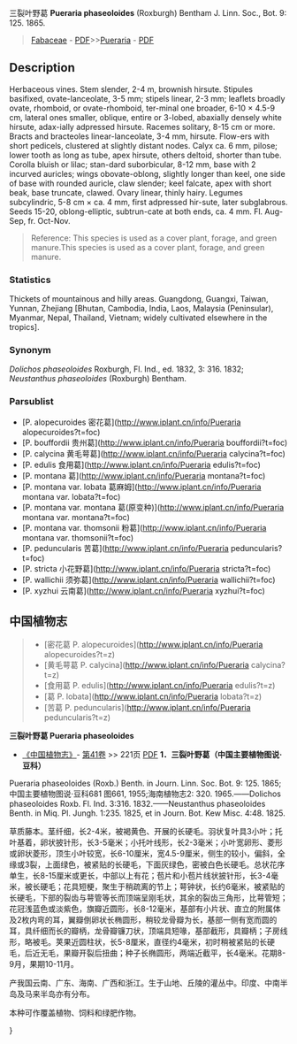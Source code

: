 三裂叶野葛 **Pueraria phaseoloides** (Roxburgh) Bentham J. Linn. Soc., Bot. 9: 125. 1865.

> [Fabaceae](http://www.iplant.cn/info/Fabaceae?t=foc) - [PDF](http://www.iplant.cn/foc/pdf/Fabaceae.pdf)>>[Pueraria](http://www.iplant.cn/info/Pueraria?t=foc) - [PDF](http://www.iplant.cn/foc/pdf/Pueraria.pdf)

## Description

Herbaceous vines. Stem slender, 2-4 m, brownish hirsute. Stipules basifixed, ovate-lanceolate, 3-5 mm; stipels linear, 2-3 mm; leaflets broadly ovate, rhomboid, or ovate-rhomboid, ter-minal one broader, 6-10 × 4.5-9 cm, lateral ones smaller, oblique, entire or 3-lobed, abaxially densely white hirsute, adax-ially adpressed hirsute. Racemes solitary, 8-15 cm or more. Bracts and bracteoles linear-lanceolate, 3-4 mm, hirsute. Flow-ers with short pedicels, clustered at slightly distant nodes. Calyx ca. 6 mm, pilose; lower tooth as long as tube, apex hirsute, others deltoid, shorter than tube. Corolla bluish or lilac; stan-dard suborbicular, 8-12 mm, base with 2 incurved auricles; wings obovate-oblong, slightly longer than keel, one side of base with rounded auricle, claw slender; keel falcate, apex with short beak, base truncate, clawed. Ovary linear, thinly hairy. Legumes subcylindric, 5-8 cm × ca. 4 mm, first adpressed hir-sute, later subglabrous. Seeds 15-20, oblong-elliptic, subtrun-cate at both ends, ca. 4 mm. Fl. Aug-Sep, fr. Oct-Nov.


> Reference: 
> This species is used as a cover plant, forage, and green manure.This species is used as a cover plant, forage, and green manure.

### Statistics
Thickets of mountainous and hilly areas. Guangdong, Guangxi, Taiwan, Yunnan, Zhejiang [Bhutan, Cambodia, India, Laos, Malaysia (Peninsular), Myanmar, Nepal, Thailand, Vietnam; widely cultivated elsewhere in the tropics].

### Synonym
*Dolichos phaseoloides* Roxburgh, Fl. Ind., ed. 1832, 3: 316. 1832; *Neustanthus phaseoloides* (Roxburgh) Bentham.

### Parsublist

* [P.  alopecuroides  密花葛](http://www.iplant.cn/info/Pueraria alopecuroides?t=foc)
* [P.  bouffordii  贵州葛](http://www.iplant.cn/info/Pueraria bouffordii?t=foc)
* [P.  calycina  黄毛萼葛](http://www.iplant.cn/info/Pueraria calycina?t=foc)
* [P.  edulis  食用葛](http://www.iplant.cn/info/Pueraria edulis?t=foc)
* [P.  montana  葛](http://www.iplant.cn/info/Pueraria montana?t=foc)
* [P.  montana var. lobata  葛麻姆](http://www.iplant.cn/info/Pueraria montana var. lobata?t=foc)
* [P.  montana var. montana  葛(原变种)](http://www.iplant.cn/info/Pueraria montana var. montana?t=foc)
* [P.  montana var. thomsonii  粉葛](http://www.iplant.cn/info/Pueraria montana var. thomsonii?t=foc)
* [P.  peduncularis  苦葛](http://www.iplant.cn/info/Pueraria peduncularis?t=foc)
* [P.  stricta  小花野葛](http://www.iplant.cn/info/Pueraria stricta?t=foc)
* [P.  wallichii  须弥葛](http://www.iplant.cn/info/Pueraria wallichii?t=foc)
* [P.  xyzhui  云南葛](http://www.iplant.cn/info/Pueraria xyzhui?t=foc)


## 中国植物志

> * [密花葛  P.  alopecuroides](http://www.iplant.cn/info/Pueraria alopecuroides?t=z)
> * [黄毛萼葛  P.  calycina](http://www.iplant.cn/info/Pueraria calycina?t=z)
> * [食用葛  P.  edulis](http://www.iplant.cn/info/Pueraria edulis?t=z)
> * [葛  P.  lobata](http://www.iplant.cn/info/Pueraria lobata?t=z)
> * [苦葛  P.  peduncularis](http://www.iplant.cn/info/Pueraria peduncularis?t=z)


**三裂叶野葛 Pueraria phaseoloides**

* [《中国植物志》](http://www.iplant.cn/frps)- [第41卷](http://www.iplant.cn/frps/vol/41) >> 221页 [PDF](http://www.iplant.cn/frps/pdf/41/221.pdf)
**1．三裂叶野葛（中国主要植物图说·豆科）**

Pueraria phaseoloides (Roxb.) Benth. in Journ. Linn. Soc. Bot. 9: 125. 1865;中国主要植物图说·豆科681 图661, 1955;海南植物志2: 320. 1965.——Dolichos phaseoloides Roxb. Fl. Ind. 3:316. 1832.——Neustanthus phaseoloides Benth. in Miq. Pl. Jungh. 1:235. 1825, et in Journ. Bot. Kew Misc. 4:48. 1825.

草质藤本。茎纤细，长2-4米，被褐黄色、开展的长硬毛。羽状复叶具3小叶；托叶基着，卵状披针形，长3-5毫米；小托叶线形，长2-3毫米；小叶宽卵形、菱形或卵状菱形，顶生小叶较宽，长6-10厘米，宽4.5-9厘米，侧生的较小，偏斜，全缘或3裂，上面绿色，被紧贴的长硬毛，下面灰绿色，密被白色长硬毛。总状花序单生，长8-15厘米或更长，中部以上有花；苞片和小苞片线状披针形，长3-4毫米，被长硬毛；花具短梗，聚生于稍疏离的节上；萼钟状，长约6毫米，被紧贴的长硬毛，下部的裂齿与萼管等长而顶端呈刚毛状，其余的裂齿三角形，比萼管短；花冠浅蓝色或淡紫色，旗瓣近圆形，长8-12毫米，基部有小片状、直立的附属体及2枚内弯的耳，翼瓣倒卵状长椭圆形，稍较龙骨瓣为长，基部一侧有宽而圆的耳，具纤细而长的瓣柄，龙骨瓣镰刀状，顶端具短喙，基部截形，具瓣柄；子房线形，略被毛。荚果近圆柱状，长5-8厘米，直径约4毫米，初时稍被紧贴的长硬毛，后近无毛，果瓣开裂后扭曲；种子长椭圆形，两端近截平，长4毫米。花期8-9月，果期10-11月。

产我国云南、广东、海南、广西和浙江。生于山地、丘陵的灌丛中。印度、中南半岛及马来半岛亦有分布。

本种可作覆盖植物、饲料和绿肥作物。

}